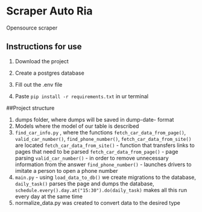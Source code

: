 # Scraper Auto Ria

Opensource scraper

## Instructions for use

1) Download the project

2) Create a postgres database

3) Fill out the .env file

4) Paste ```pip install -r requirements.txt``` in ur terminal 

##Project structure
1) dumps folder, where dumps will be saved in dump-date- format
2) Models where the model of our table is described
3) ```find_car_info.py``` , where the functions ```fetch_car_data_from_page()```, ```valid_car_number()```, ```find_phone_number()```, ```fetch_car_data_from_site()``` are located
```fetch_car_data_from_site()``` - function that transfers links to pages that need to be parsed
```fetch_car_data_from_page()``` - page parsing
```valid_car_number()``` - in order to remove unnecessary information from the answer
```find_phone_number()``` - launches drivers to imitate a person to open a phone number
4) ```main.py``` - using ```load_data_to_db()``` we create migrations to the database, ```daily_task()``` parses the page and dumps the database, ```schedule.every().day.at("15:30").do(daily_task)``` makes all this run every day at the same time
5) normalize_data.py was created to convert data to the desired type
